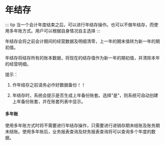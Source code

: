 # 年结存

::: tip
当一个会计年度结束之后，可以进行年结存操作。也可以不做年结存，而使用多年账方式。用户可以根据自身情况自主选择
:::

年结存会将之前会计期间的经营数据及明细清零，上一年的期末值转为新一年的期初值。

年结存将结存所有的账本数据，将现在的结存值作为新一年的期初值，并清除本年的经营明细。

提示：

1. 作年结存之前请务必作好数据备份！！

2. 年结存时，系统会提示是否生成上年备份账套。选择“是”，则系统可自动创建上年备份账套，并在账套列表中显示。

#### 多年账

使用多年账方式时将不需要进行年结存操作，只需要进行进销存期末结账及账务期末结账。使用多年账后，业务报表查询及财务报表查询将可以查询多个年度的数据。